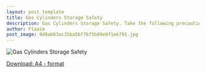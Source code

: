 ```yaml
---
layout: post_template
title: Gas Cylinders Storage Safety
description: Gas Cylinders Storage Safety. Take the following precautions to prevent injuries caused by asphyxiation, fire, explosion, high pressure, and improper handling of compressed gas cylinders
author: Flaaim
post_image: 9d8ab63ac35ba5bf76f5b89e8f1eb791.jpg
---
```


![Gas Cylinders Storage Safety](https://safetyworkblog.com/assets/infographics/9d8ab63ac35ba5bf76f5b89e8f1eb791.jpg)

[Download: A4 - format ](https://safetyworkblog.com/assets/infographics/9d8ab63ac35ba5bf76f5b89e8f1eb791.jpg)
